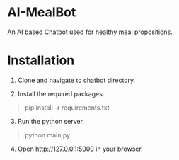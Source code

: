 # AI-MealBot
An AI based Chatbot used for healthy meal propositions. 

# Installation
1. Clone and navigate to chatbot directory.

2. Install the required packages.

> pip install -r requirements.txt

3. Run the python server.
> python main.py

4. Open http://127.0.0.1:5000 in your browser.
